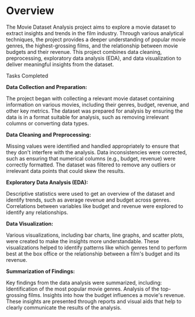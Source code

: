 # Overview
The Movie Dataset Analysis project aims to explore a movie dataset to extract insights and trends in the film industry. Through various analytical techniques, the project provides a deeper understanding of popular movie genres, the highest-grossing films, and the relationship between movie budgets and their revenue. This project combines data cleaning, preprocessing, exploratory data analysis (EDA), and data visualization to deliver meaningful insights from the dataset.

Tasks Completed


**Data Collection and Preparation:**

The project began with collecting a relevant movie dataset containing information on various movies, including their genres, budget, revenue, and other key metrics.
The dataset was prepared for analysis by ensuring the data is in a format suitable for analysis, such as removing irrelevant columns or converting data types.


**Data Cleaning and Preprocessing:**

Missing values were identified and handled appropriately to ensure that they don't interfere with the analysis.
Data inconsistencies were corrected, such as ensuring that numerical columns (e.g., budget, revenue) were correctly formatted.
The dataset was filtered to remove any outliers or irrelevant data points that could skew the results.


**Exploratory Data Analysis (EDA):**

Descriptive statistics were used to get an overview of the dataset and identify trends, such as average revenue and budget across genres.
Correlations between variables like budget and revenue were explored to identify any relationships.



**Data Visualization:**

Various visualizations, including bar charts, line graphs, and scatter plots, were created to make the insights more understandable.
These visualizations helped to identify patterns like which genres tend to perform best at the box office or the relationship between a film's budget and its revenue.


**Summarization of Findings:**

Key findings from the data analysis were summarized, including:
Identification of the most popular movie genres.
Analysis of the top-grossing films.
Insights into how the budget influences a movie's revenue.
These insights are presented through reports and visual aids that help to clearly communicate the results of the analysis.
